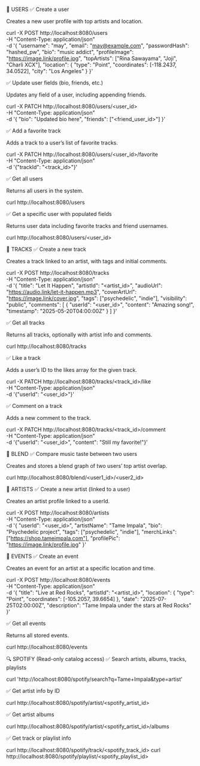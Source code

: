 📘 USERS
✅ Create a user

Creates a new user profile with top artists and location.

curl -X POST http://localhost:8080/users \
  -H "Content-Type: application/json" \
  -d '{
    "username": "may",
    "email": "may@example.com",
    "passwordHash": "hashed_pw",
    "bio": "music addict",
    "profileImage": "https://image.link/profile.jpg",
    "topArtists": ["Rina Sawayama", "Joji", "Charli XCX"],
    "location": {
      "type": "Point",
      "coordinates": [-118.2437, 34.0522],
      "city": "Los Angeles"
    }
  }'

✅ Update user fields (bio, friends, etc.)

Updates any field of a user, including appending friends.

curl -X PATCH http://localhost:8080/users/<user_id> \
  -H "Content-Type: application/json" \
  -d '{
    "bio": "Updated bio here",
    "friends": ["<friend_user_id>"]
  }'

✅ Add a favorite track

Adds a track to a user’s list of favorite tracks.

curl -X PATCH http://localhost:8080/users/<user_id>/favorite \
  -H "Content-Type: application/json" \
  -d '{"trackId": "<track_id>"}'

✅ Get all users

Returns all users in the system.

curl http://localhost:8080/users

✅ Get a specific user with populated fields

Returns user data including favorite tracks and friend usernames.

curl http://localhost:8080/users/<user_id>

🎵 TRACKS
✅ Create a new track

Creates a track linked to an artist, with tags and initial comments.

curl -X POST http://localhost:8080/tracks \
  -H "Content-Type: application/json" \
  -d '{
    "title": "Let It Happen",
    "artistId": "<artist_id>",
    "audioUrl": "https://audio.link/let-it-happen.mp3",
    "coverArtUrl": "https://image.link/cover.jpg",
    "tags": ["psychedelic", "indie"],
    "visibility": "public",
    "comments": [
      {
        "userId": "<user_id>",
        "content": "Amazing song!",
        "timestamp": "2025-05-20T04:00:00Z"
      }
    ]
  }'

✅ Get all tracks

Returns all tracks, optionally with artist info and comments.

curl http://localhost:8080/tracks

✅ Like a track

Adds a user’s ID to the likes array for the given track.

curl -X PATCH http://localhost:8080/tracks/<track_id>/like \
  -H "Content-Type: application/json" \
  -d '{"userId": "<user_id>"}'

✅ Comment on a track

Adds a new comment to the track.

curl -X PATCH http://localhost:8080/tracks/<track_id>/comment \
  -H "Content-Type: application/json" \
  -d '{"userId": "<user_id>", "content": "Still my favorite!"}'

🧠 BLEND
✅ Compare music taste between two users

Creates and stores a blend graph of two users’ top artist overlap.

curl http://localhost:8080/blend/<user1_id>/<user2_id>

🎤 ARTISTS
✅ Create a new artist (linked to a user)

Creates an artist profile linked to a userId.

curl -X POST http://localhost:8080/artists \
  -H "Content-Type: application/json" \
  -d '{
    "userId": "<user_id>",
    "artistName": "Tame Impala",
    "bio": "Psychedelic project",
    "tags": ["psychedelic", "indie"],
    "merchLinks": ["https://shop.tameimpala.com"],
    "profilePic": "https://image.link/profile.jpg"
  }'

📅 EVENTS
✅ Create an event

Creates an event for an artist at a specific location and time.

curl -X POST http://localhost:8080/events \
  -H "Content-Type: application/json" \
  -d '{
    "title": "Live at Red Rocks",
    "artistId": "<artist_id>",
    "location": {
      "type": "Point",
      "coordinates": [-105.2057, 39.6654]
    },
    "date": "2025-07-25T02:00:00Z",
    "description": "Tame Impala under the stars at Red Rocks"
  }'

✅ Get all events

Returns all stored events.

curl http://localhost:8080/events

🔍 SPOTIFY (Read-only catalog access)
✅ Search artists, albums, tracks, playlists

curl 'http://localhost:8080/spotify/search?q=Tame+Impala&type=artist'

✅ Get artist info by ID

curl http://localhost:8080/spotify/artist/<spotify_artist_id>

✅ Get artist albums

curl http://localhost:8080/spotify/artist/<spotify_artist_id>/albums

✅ Get track or playlist info

curl http://localhost:8080/spotify/track/<spotify_track_id>
curl http://localhost:8080/spotify/playlist/<spotify_playlist_id>